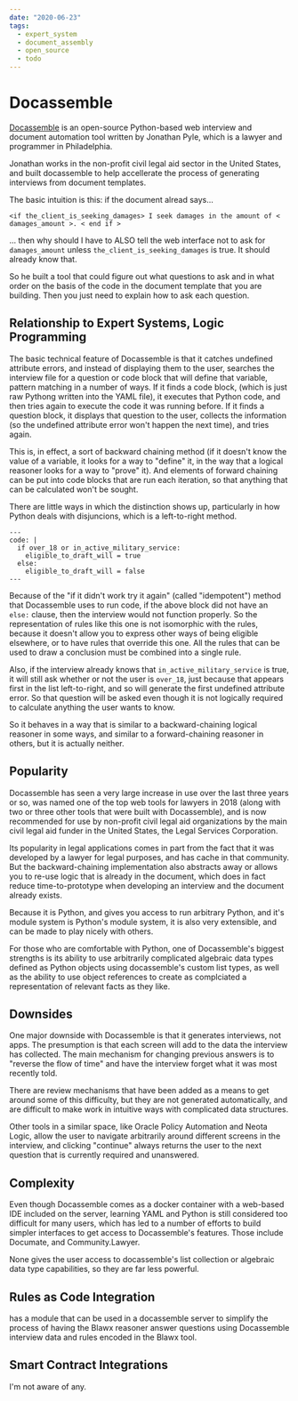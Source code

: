 ```yaml
---
date: "2020-06-23"
tags:
  - expert_system
  - document_assembly
  - open_source
  - todo
---
```


# Docassemble

[Docassemble](https://docassemble.org) is an open-source Python-based web interview and document automation
tool written by Jonathan Pyle, which is a lawyer and programmer in Philadelphia.

Jonathan works in the non-profit civil legal aid sector in the United States, and built docassemble to help
accellerate the process of generating interviews from document templates.

The basic intuition is this: if the document alread says...

```
<if the_client_is_seeking_damages> I seek damages in the amount of < damages_amount >. < end if >
```

... then why should I have to ALSO tell the web interface not to ask for `damages_amount` unless
`the_client_is_seeking_damages` is true. It should already know that.

So he built a tool that could figure out what questions to ask and in what order on the basis of the code
in the document template that you are building. Then you just need to explain how to ask each
question.

## Relationship to Expert Systems, Logic Programming

The basic technical feature of Docassemble is that it catches undefined attribute errors, and instead of
displaying them to the user, searches the interview file for a question or code block that will
define that variable, pattern matching in a number of ways. If it finds a code block, (which is just
raw Pythong written into the YAML file), it executes that Python code, and then tries again to execute
the code it was running before. If it finds a question block, it displays that question to the user,
collects the information (so the undefined attribute error won't happen the next time), and tries again.

This is, in effect, a sort of backward chaining method (if it doesn't know the value of a variable, it
looks for a way to "define" it, in the way that a logical reasoner looks for a way to "prove" it). And 
elements of forward chaining can be put into code blocks that are run each iteration, so that anything
that can be calculated won't be sought.

There are little ways in which the distinction shows up, particularly in how Python deals with disjuncions,
which is a left-to-right method.

```
---
code: |
  if over_18 or in_active_military_service:
    eligible_to_draft_will = true
  else:
    eligible_to_draft_will = false
---
```

Because of the "if it didn't work try it again" (called "idempotent")
method that Docassemble uses to run code, if the above
block did not have an `else:` clause, then the interview would not function properly. So the representation
of rules like this one is not isomorphic with the rules, because it doesn't allow you to express other
ways of being eligible elsewhere, or to have rules that override this one. All the rules that can be used
to draw a conclusion must be combined into a single rule.

Also, if the interview already knows that `in_active_military_service` is true, it will still ask whether or
not the user is `over_18`, just because that appears first in the list left-to-right, and so will generate the first
undefined attribute error. So that question will be asked even though it is not logically required to
calculate anything the user wants to know.

So it behaves in a way that is similar to a backward-chaining logical reasoner in some ways, and similar
to a forward-chaining reasoner in others, but it is actually neither.

## Popularity

Docassemble has seen a very large increase in use over the last three years or so, was named one of the top
web tools for lawyers in 2018 (along with two or three other tools that were built with Docassemble), and is
now recommended for use by non-profit civil legal aid organizations by the main civil legal aid funder in
the United States, the Legal Services Corporation.

Its popularity in legal applications comes in part from the fact that it was developed by a lawyer for legal
purposes, and has cache in that community. But the backward-chaining implementation also abstracts away or
allows you to re-use logic that is already in the document, which does in fact reduce time-to-prototype when
developing an interview and the document already exists.

Because it is Python, and gives you access to run arbitrary Python, and it's module system is Python's module
system, it is also very extensible, and can be made to play nicely with others.

For those who are comfortable with Python, one of Docassemble's biggest strengths is its ability to use
arbitrarily complicated algebraic data types defined as Python objects using docassemble's custom list
types, as well as the ability to use object references to create as complciated
a representation of relevant facts as they like.

## Downsides

One major downside with Docassemble is that it generates interviews, not apps. The presumption is that each
screen will add to the data the interview has collected. The main mechanism for changing previous
answers is to "reverse the flow of time" and have the interview forget what it was most recently told.

There are review mechanisms that have been added as a means to get around some of this difficulty, but they
are not generated automatically, and are difficult to make work in intuitive ways with complicated data structures.

Other tools in a similar space, like Oracle Policy Automation and Neota Logic, allow the user to navigate
arbitrarily around different screens in the interview, and clicking "continue" always returns the user to the
next question that is currently required and unanswered.

## Complexity

Even though Docassemble comes as a docker container with a web-based IDE included on the server, learning
YAML and Python is still considered too difficult for many users, which has led to a number of efforts to
build simpler interfaces to get access to Docassemble's features. Those include Documate, and Community.Lawyer.

None gives the user access to docassemble's list collection or algebraic data type capabilities, so they are
far less powerful.

## Rules as Code Integration

<Blawx> has a module that can be used in a docassemble server to simplify the process of having the Blawx
reasoner answer questions using Docassemble interview data and rules encoded in the Blawx tool.

## Smart Contract Integrations

I'm not aware of any.